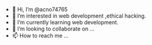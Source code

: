 - 👋 Hi, I’m @acno74765
- 👀 I’m interested in web development ,ethical hacking.
- 🌱 I’m currently learning web development.
- 💞️ I’m looking to collaborate on ...
- 📫 How to reach me ...

<!---
acno74765/acno74765 is a ✨ special ✨ repository because its `README.md` (this file) appears on your GitHub profile.
You can click the Preview link to take a look at your changes.
--->
